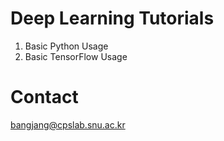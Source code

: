 # Deep Learning Tutorials

1. Basic Python Usage
2. Basic TensorFlow Usage

# Contact
bangjang@cpslab.snu.ac.kr
